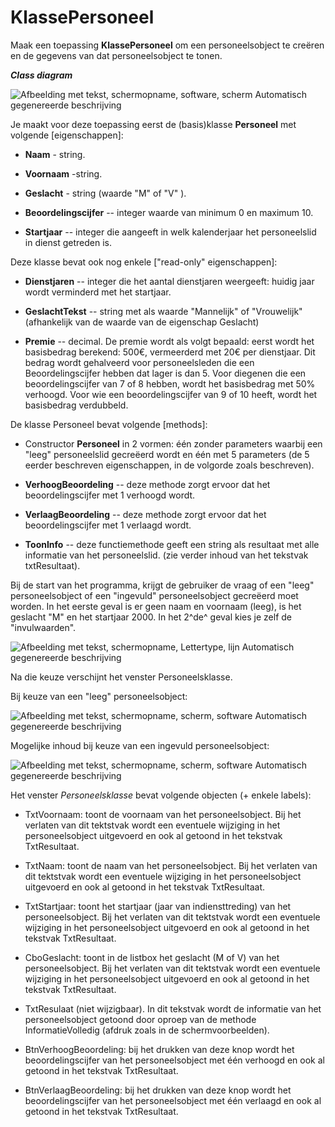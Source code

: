 # KlassePersoneel

Maak een toepassing **KlassePersoneel** om een personeelsobject te
creëren en de gegevens van dat personeelsobject te tonen.

***Class diagram***

![Afbeelding met tekst, schermopname, software, scherm Automatisch
gegenereerde
beschrijving](./media/image1.png)

Je maakt voor deze toepassing eerst de (basis)klasse **Personeel** met
volgende [eigenschappen]:

-   **Naam** - string.

-   **Voornaam** -string.

-   **Geslacht** - string (waarde "M" of "V" ).

-   **Beoordelingscijfer** -- integer waarde van minimum 0 en maximum
    10.

-   **Startjaar** -- integer die aangeeft in welk kalenderjaar het
    personeelslid in dienst getreden is.

Deze klasse bevat ook nog enkele ["read-only"
eigenschappen]:

-   **Dienstjaren** -- integer die het aantal dienstjaren weergeeft:
    huidig jaar wordt verminderd met het startjaar.

-   **GeslachtTekst** -- string met als waarde "Mannelijk" of
    "Vrouwelijk" (afhankelijk van de waarde van de eigenschap Geslacht)

-   **Premie** -- decimal. De premie wordt als volgt bepaald: eerst
    wordt het basisbedrag berekend: 500€, vermeerderd met 20€ per
    dienstjaar. Dit bedrag wordt gehalveerd voor personeelsleden die een
    Beoordelingscijfer hebben dat lager is dan 5. Voor diegenen die een
    beoordelingscijfer van 7 of 8 hebben, wordt het basisbedrag met 50%
    verhoogd. Voor wie een beoordelingscijfer van 9 of 10 heeft, wordt
    het basisbedrag verdubbeld.

De klasse Personeel bevat volgende [methods]:

-   Constructor **Personeel** in 2 vormen: één zonder parameters waarbij
    een "leeg" personeelslid gecreëerd wordt en één met 5 parameters (de
    5 eerder beschreven eigenschappen, in de volgorde zoals beschreven).

-   **VerhoogBeoordeling** -- deze methode zorgt ervoor dat het
    beoordelingscijfer met 1 verhoogd wordt.

-   **VerlaagBeoordeling** -- deze methode zorgt ervoor dat het
    beoordelingscijfer met 1 verlaagd wordt.

-   **ToonInfo** -- deze functiemethode geeft een string als
    resultaat met alle informatie van het personeelslid. (zie verder
    inhoud van het tekstvak txtResultaat).

Bij de start van het programma, krijgt de gebruiker de vraag of een
"leeg" personeelsobject of een "ingevuld" personeelsobject gecreëerd
moet worden. In het eerste geval is er geen naam en voornaam (leeg), is
het geslacht "M" en het startjaar 2000. In het 2^de^ geval kies je zelf
de "invulwaarden".

![Afbeelding met tekst, schermopname, Lettertype, lijn Automatisch
gegenereerde
beschrijving](./media/image2.png)

Na die keuze verschijnt het venster Personeelsklasse.

Bij keuze van een "leeg" personeelsobject:

![Afbeelding met tekst, schermopname, scherm, software Automatisch
gegenereerde
beschrijving](./media/image3.png)

Mogelijke inhoud bij keuze van een ingevuld personeelsobject:

![Afbeelding met tekst, schermopname, scherm, software Automatisch
gegenereerde
beschrijving](./media/image4.png)

Het venster *Personeelsklasse* bevat volgende objecten (+ enkele
labels):

-   TxtVoornaam: toont de voornaam van het personeelsobject. Bij het
    verlaten van dit tektstvak wordt een eventuele wijziging in het
    personeelsobject uitgevoerd en ook al getoond in het tekstvak
    TxtResultaat.

-   TxtNaam: toont de naam van het personeelsobject. Bij het verlaten
    van dit tektstvak wordt een eventuele wijziging in het
    personeelsobject uitgevoerd en ook al getoond in het tekstvak
    TxtResultaat.

-   TxtStartjaar: toont het startjaar (jaar van indiensttreding) van het
    personeelsobject. Bij het verlaten van dit tektstvak wordt een
    eventuele wijziging in het personeelsobject uitgevoerd en ook al
    getoond in het tekstvak TxtResultaat.

-   CboGeslacht: toont in de listbox het geslacht (M of V) van het
    personeelsobject. Bij het verlaten van dit tektstvak wordt een
    eventuele wijziging in het personeelsobject uitgevoerd en ook al
    getoond in het tekstvak TxtResultaat.

-   TxtResulaat (niet wijzigbaar). In dit tekstvak wordt de informatie
    van het personeelsobject getoond door oproep van de methode
    InformatieVolledig (afdruk zoals in de schermvoorbeelden).

-   BtnVerhoogBeoordeling: bij het drukken van deze knop wordt het
    beoordelingscijfer van het personeelsobject met één verhoogd en ook
    al getoond in het tekstvak TxtResultaat.

-   BtnVerlaagBeoordeling: bij het drukken van deze knop wordt het
    beoordelingscijfer van het personeelsobject met één verlaagd en ook
    al getoond in het tekstvak TxtResultaat.
